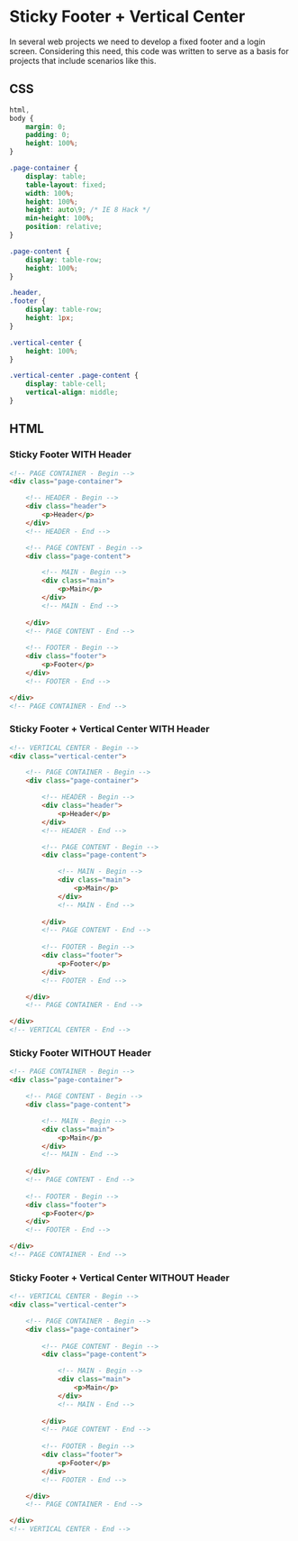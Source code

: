 # Sticky Footer + Vertical Center

In several web projects we need to develop a fixed footer and a login screen. Considering this need, this code was written to serve as a basis for projects that include scenarios like this.

## CSS

```css
html, 
body {
	margin: 0;
	padding: 0;
	height: 100%;
}

.page-container {
	display: table;
	table-layout: fixed;
	width: 100%;
	height: 100%;
	height: auto\9; /* IE 8 Hack */
	min-height: 100%;
	position: relative;
}

.page-content {
	display: table-row;
	height: 100%;
}

.header,
.footer {
	display: table-row;
	height: 1px;
}

.vertical-center {
	height: 100%;
}

.vertical-center .page-content {
	display: table-cell;
	vertical-align: middle;
}
```

## HTML

### Sticky Footer WITH Header

```html
<!-- PAGE CONTAINER - Begin -->
<div class="page-container">

	<!-- HEADER - Begin -->
	<div class="header">
		<p>Header</p>
	</div>
	<!-- HEADER - End -->

	<!-- PAGE CONTENT - Begin -->
	<div class="page-content">

		<!-- MAIN - Begin -->
		<div class="main">
			<p>Main</p>
		</div>
		<!-- MAIN - End -->
	
	</div>
	<!-- PAGE CONTENT - End -->
	
	<!-- FOOTER - Begin -->
	<div class="footer">
		<p>Footer</p>
	</div>
	<!-- FOOTER - End -->

</div>
<!-- PAGE CONTAINER - End -->
```

### Sticky Footer + Vertical Center WITH Header

```html
<!-- VERTICAL CENTER - Begin -->
<div class="vertical-center">

	<!-- PAGE CONTAINER - Begin -->
	<div class="page-container">

		<!-- HEADER - Begin -->
		<div class="header">
			<p>Header</p>
		</div>
		<!-- HEADER - End -->

		<!-- PAGE CONTENT - Begin -->
		<div class="page-content">

			<!-- MAIN - Begin -->
			<div class="main">
				<p>Main</p>
			</div>
			<!-- MAIN - End -->
		
		</div>
		<!-- PAGE CONTENT - End -->
		
		<!-- FOOTER - Begin -->
		<div class="footer">
			<p>Footer</p>
		</div>
		<!-- FOOTER - End -->

	</div>
	<!-- PAGE CONTAINER - End -->

</div>
<!-- VERTICAL CENTER - End -->
```

### Sticky Footer WITHOUT Header

```html
<!-- PAGE CONTAINER - Begin -->
<div class="page-container">

	<!-- PAGE CONTENT - Begin -->
	<div class="page-content">

		<!-- MAIN - Begin -->
		<div class="main">
			<p>Main</p>
		</div>
		<!-- MAIN - End -->
	
	</div>
	<!-- PAGE CONTENT - End -->
	
	<!-- FOOTER - Begin -->
	<div class="footer">
		<p>Footer</p>
	</div>
	<!-- FOOTER - End -->

</div>
<!-- PAGE CONTAINER - End -->
```


### Sticky Footer + Vertical Center WITHOUT Header

```html
<!-- VERTICAL CENTER - Begin -->
<div class="vertical-center">

	<!-- PAGE CONTAINER - Begin -->
	<div class="page-container">
		
		<!-- PAGE CONTENT - Begin -->
		<div class="page-content">

			<!-- MAIN - Begin -->
			<div class="main">
				<p>Main</p>
			</div>
			<!-- MAIN - End -->
		
		</div>
		<!-- PAGE CONTENT - End -->
		
		<!-- FOOTER - Begin -->
		<div class="footer">
			<p>Footer</p>
		</div>
		<!-- FOOTER - End -->

	</div>
	<!-- PAGE CONTAINER - End -->

</div>
<!-- VERTICAL CENTER - End -->
```